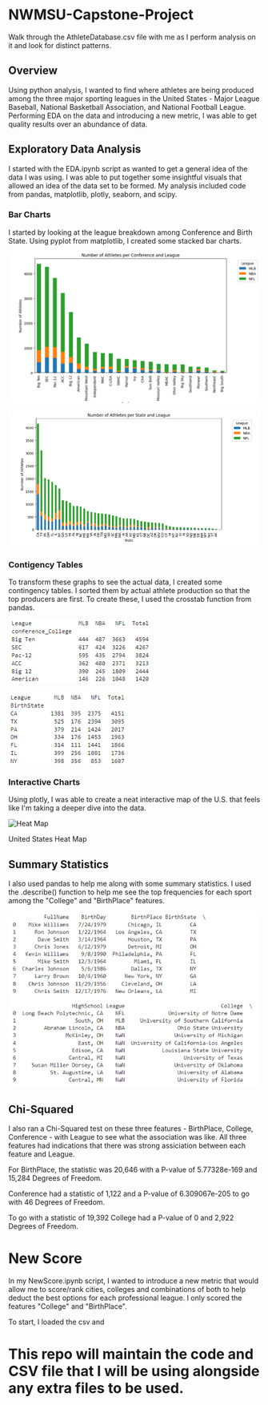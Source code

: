 # NWMSU-Capstone-Project

Walk through the AthleteDatabase.csv file with me as I perform analysis on it and look for distinct patterns.

## Overview

Using python analysis, I wanted to find where athletes are being produced among the three major sporting leagues in the United States - Major League Baseball, National Basketball Association, and National Football League. Performing EDA on the data and introducing a new metric, I was able to get quality results over an abundance of data.

## Exploratory Data Analysis

I started with the EDA.ipynb script as wanted to get a general idea of the data I was using. I was able to put together some insightful visuals that allowed an idea of the data set to be formed. My analysis included code from pandas, matplotlib, plotly, seaborn, and scipy. 

### Bar Charts

I started by looking at the league breakdown among Conference and Birth State. Using pyplot from matplotlib, I created some stacked bar charts. 

![Conference X League Breakdown](https://github.com/bradymonks/NWMSU-Capstone-Project/blob/main/ConferenceLeague.png)

![State X League Breakdown](https://github.com/bradymonks/NWMSU-Capstone-Project/blob/main/StateLeague.png)

### Contigency Tables

To transform these graphs to see the actual data, I created some contingency tables. I sorted them by actual athlete production so that the top producers are first. To create these, I used the crosstab function from pandas. 

![Conference X League Breakdown](https://github.com/bradymonks/NWMSU-Capstone-Project/blob/main/ContTableConf.png)

![State X League Breakdown](https://github.com/bradymonks/NWMSU-Capstone-Project/blob/main/ContTableState.png)

### Interactive Charts

Using plotly, I was able to create a neat interactive map of the U.S. that feels like I'm taking a deeper dive into the data. 

![Heat Map](https://github.com/bradymonks/NWMSU-Capstone-Project/blob/main/HeatMap.png)

United States Heat Map

## Summary Statistics

I also used pandas to help me along with some summary statistics. I used the .describe() function to help me see the top frequencies for each sport among the "College" and "BirthPlace" features. 

![Summary Statistics](https://github.com/bradymonks/NWMSU-Capstone-Project/blob/main/SummaryStatistics2.png)

## Chi-Squared

I also ran a Chi-Squared test on these three features - BirthPlace, College, Conference - with League to see what the association was like. All three features had indications that there was strong assiciation between each feature and League.

For BirthPlace, the statistic was 20,646 with a P-value of  5.77328e-169 and 15,284 Degrees of Freedom. 

Conference had a statistic of 1,122 and a P-value of  6.309067e-205 to go with 46 Degrees of Freedom.

To go with a statistic of 19,392 College had a P-value of 0 and 2,922 Degrees of Freedom. 

# New Score

In my NewScore.ipynb script, I wanted to introduce a new metric that would allow me to score/rank cities, colleges and combinations of both to help deduct the best options for each professional league. I only scored the features "College" and "BirthPlace". 

To start, I loaded the csv and 

# This repo will maintain the code and CSV file that I will be using alongside any extra files to be used. 